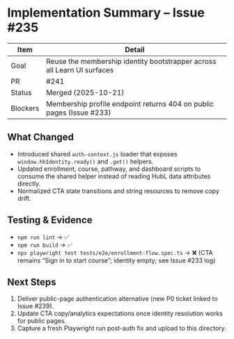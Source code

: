 # Implementation Summary – Issue #235

| Item | Detail |
|------|--------|
| Goal | Reuse the membership identity bootstrapper across all Learn UI surfaces |
| PR | #241 |
| Status | Merged (2025-10-21) |
| Blockers | Membership profile endpoint returns 404 on public pages (Issue #233) |

## What Changed

- Introduced shared `auth-context.js` loader that exposes `window.hhIdentity.ready()` and `.get()` helpers.  
- Updated enrollment, course, pathway, and dashboard scripts to consume the shared helper instead of reading HubL data attributes directly.  
- Normalized CTA state transitions and string resources to remove copy drift.

## Testing & Evidence

- `npm run lint` → ✅  
- `npm run build` → ✅  
- `npx playwright test tests/e2e/enrollment-flow.spec.ts` → ❌ (CTA remains “Sign in to start course”; identity empty; see Issue #233 log)

## Next Steps

1. Deliver public-page authentication alternative (new P0 ticket linked to Issue #239).  
2. Update CTA copy/analytics expectations once identity resolution works for public pages.  
3. Capture a fresh Playwright run post-auth fix and upload to this directory.
